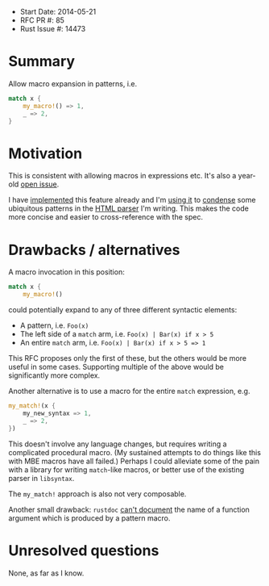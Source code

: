 - Start Date: 2014-05-21
- RFC PR #: 85
- Rust Issue #: 14473

# Summary

Allow macro expansion in patterns, i.e.

~~~ .rs
match x {
    my_macro!() => 1,
    _ => 2,
}
~~~

# Motivation

This is consistent with allowing macros in expressions etc.  It's also a year-old [open issue](https://github.com/mozilla/rust/issues/6830).

I have [implemented](https://github.com/mozilla/rust/pull/14298) this feature already and I'm [using it](https://github.com/kmcallister/html5/blob/937684f107090741c8e87135efc6e5476489857b/src/tree_builder/mod.rs#L111-L117) to [condense](https://github.com/kmcallister/html5/blob/937684f107090741c8e87135efc6e5476489857b/src/tree_builder/mod.rs#L261-L269) some ubiquitous patterns in the [HTML parser](https://github.com/kmcallister/html5) I'm writing.  This makes the code more concise and easier to cross-reference with the spec.

# Drawbacks / alternatives

A macro invocation in this position:

~~~ .rs
match x {
    my_macro!()
~~~

could potentially expand to any of three different syntactic elements:

* A pattern, i.e. `Foo(x)`
* The left side of a `match` arm, i.e. `Foo(x) | Bar(x) if x > 5`
* An entire `match` arm, i.e. `Foo(x) | Bar(x) if x > 5 => 1`

This RFC proposes only the first of these, but the others would be more useful in some cases.  Supporting multiple of the above would be significantly more complex.

Another alternative is to use a macro for the entire `match` expression, e.g.

~~~ .rs
my_match!(x {
    my_new_syntax => 1,
    _ => 2,
})
~~~

This doesn't involve any language changes, but requires writing a complicated procedural macro.  (My sustained attempts to do things like this with MBE macros have all failed.)  Perhaps I could alleviate some of the pain with a library for writing `match`-like macros, or better use of the existing parser in `libsyntax`.

The `my_match!` approach is also not very composable.

Another small drawback: `rustdoc` [can't document](https://github.com/kmcallister/rust/blob/af65e3e9824087a472de3fea3c7cb1efcec4550b/src/librustdoc/clean.rs#L1287-L1291) the name of a function argument which is produced by a pattern macro.

# Unresolved questions

None, as far as I know.
